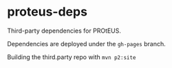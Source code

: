# proteus-deps
Third-party dependencies for PROtEUS.

Dependencies are deployed under the `gh-pages` branch.

Building the third.party repo with `mvn p2:site`


